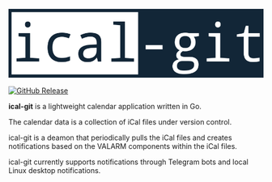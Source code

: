 <p align="center"><img alt="go-srs" src="logo.png"/></p>

[![GitHub Release](https://img.shields.io/badge/built_with-Go-00ADD8.svg?style=flat)]() 

**ical-git** is a lightweight calendar application written in Go. 

The calendar data is a collection of iCal files under version control. 

ical-git is a deamon that periodically pulls the iCal files and creates notifications based on the VALARM components within the iCal files. 

ical-git currently supports notifications through Telegram bots and local Linux desktop notifications.


